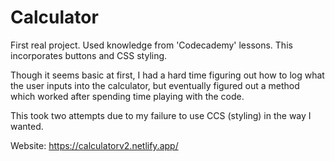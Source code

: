 # Calculator
First real project. 
Used knowledge from 'Codecademy' lessons. This incorporates buttons and CSS styling. 

Though it seems basic at first, I had a hard time figuring out how to log what the user inputs into the calculator, but eventually figured out a method which worked after spending time playing with the code. 

This took two attempts due to my failure to use CCS (styling) in the way I wanted.

Website: https://calculatorv2.netlify.app/ 
